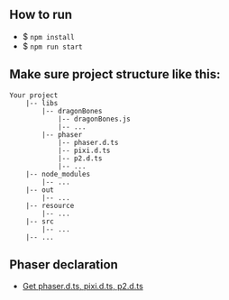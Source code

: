 ## How to run
* $ `npm install`
* $ `npm run start`

## Make sure project structure like this:
```
Your project
    |-- libs
        |-- dragonBones
            |-- dragonBones.js
            |-- ...
        |-- phaser
            |-- phaser.d.ts
            |-- pixi.d.ts
            |-- p2.d.ts
            |-- ...
    |-- node_modules
        |-- ...
    |-- out
        |-- ...
    |-- resource
        |-- ...
    |-- src
        |-- ...
    |-- ...
```

## Phaser declaration
* [Get phaser.d.ts, pixi.d.ts, p2.d.ts](https://github.com/photonstorm/phaser-ce/tree/master/typescript/)